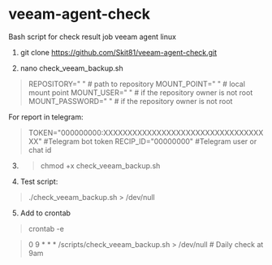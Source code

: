 # veeam-agent-check
Bash script for check result job veeam agent linux


1. git clone https://github.com/Skit81/veeam-agent-check.git

2. nano check_veeam_backup.sh

> REPOSITORY=" " # path to repository
> MOUNT_POINT=" " # local mount point
> MOUNT_USER=" " # if the repository owner is not root
> MOUNT_PASSWORD=" " # if the repository owner is not root

For report in telegram:

> TOKEN="000000000:XXXXXXXXXXXXXXXXXXXXXXXXXXXXXXXXXXX" #Telegram bot token
> RECIP_ID="00000000" #Telegram user or chat id

3. > chmod +x check_veeam_backup.sh

4. Test script:

> ./check_veeam_backup.sh > /dev/null

5. Add to crontab

> crontab -e

> 0 9 * * * /scripts/check_veeam_backup.sh > /dev/null # Daily check at 9am
